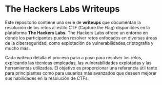 # The Hackers Labs Writeups

Este repositorio contiene una serie de **writeups** que documentan la resolución de los retos al estilo CTF (Capture the Flag) disponibles en la plataforma **The Hackers Labs**. The Hackers Labs ofrece un entorno en donde los participantes pueden resolver retos enfocados en diversas áreas de la ciberseguridad, como explotación de vulnerabilidades,criptografía y mucho más.

Cada writeup detalla el proceso paso a paso para resolver los retos, explicando las técnicas empleadas, las vulnerabilidades explotadas y las herramientas utilizadas. El objetivo es proporcionar una referencia útil tanto para principiantes como para usuarios más avanzados que deseen mejorar sus habilidades en la resolución de CTFs.
